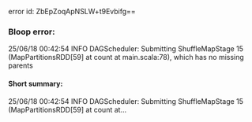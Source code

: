 error id: ZbEpZoqApNSLW+t9Evbifg==
### Bloop error:

25/06/18 00:42:54 INFO DAGScheduler: Submitting ShuffleMapStage 15 (MapPartitionsRDD[59] at count at main.scala:78), which has no missing parents
#### Short summary: 

25/06/18 00:42:54 INFO DAGScheduler: Submitting ShuffleMapStage 15 (MapPartitionsRDD[59] at count at...